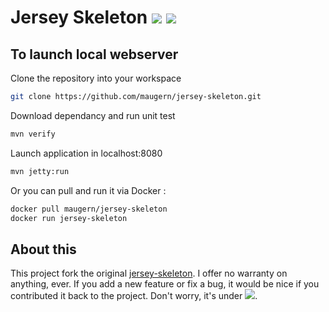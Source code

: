 Jersey Skeleton [![][travis img]][travis] [![][code-climate img]][code-climate]
===============


To launch local webserver
-------------------------
Clone the repository into your workspace
```sh
git clone https://github.com/maugern/jersey-skeleton.git
```

Download dependancy and run unit test
```sh
mvn verify
```

Launch application in localhost:8080
```sh
mvn jetty:run
```

Or you can pull and run it via Docker :
```sh
docker pull maugern/jersey-skeleton
docker run jersey-skeleton
```

About this
----------
This project fork the original [jersey-skeleton].
I offer no warranty on anything, ever. If you add a new feature or fix a bug,
 it would be nice if you contributed it back to the project.
Don't worry, it's under [![][license img]][license].



[jersey]:https://jersey.java.net
[jersey-skeleton]:https://github.com/tclavier/jersey-skeleton

[travis]:https://travis-ci.org/maugern/jersey-skeleton
[travis img]:https://travis-ci.org/maugern/jersey-skeleton.svg?branch=master

[code-climate]:https://codeclimate.com/github/maugern/jersey-skeleton
[code-climate img]:https://codeclimate.com/github/maugern/jersey-skeleton/badges/gpa.svg

[license]:https://github.com/maugern/jersey-skeleton/blob/master/LICENSE
[license img]:https://img.shields.io/github/license/mashape/apistatus.svg?maxAge=2592000

